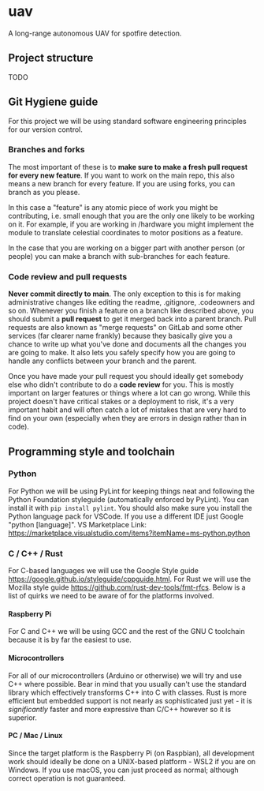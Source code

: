 # uav

A long-range autonomous UAV for spotfire detection.

## Project structure

TODO


## Git Hygiene guide

For this project we will be using standard software engineering principles for our version control.

### Branches and forks

The most important of these is to **make sure to make a fresh pull request for every new feature**. If you want to work on the main repo, this also means a new branch for every feature. If you are using forks, you can branch as you please.

In this case a "feature" is any atomic piece of work you might be contributing, i.e. small enough that you are the only one likely to be working on it. For example, if you are working in /hardware you might implement the module to translate celestial coordinates to motor positions as a feature.

In the case that you are working on a bigger part with another person (or people) you can make a branch with sub-branches for each feature.

### Code review and pull requests

**Never commit directly to main**. The only exception to this is for making administrative changes like editing the readme, .gitignore, .codeowners and so on.
Whenever you finish a feature on a branch like described above, you should submit a **pull request** to get it merged back into a parent branch. Pull requests are also known as "merge requests" on GitLab and some other services (far clearer name frankly) because they basically give you a chance to write up what you've done and documents all the changes you are going to make. It also lets you safely specify how you are going to handle any conflicts between your branch and the parent.

Once you have made your pull request you should ideally get somebody else who didn't contribute to do a **code review** for you. This is mostly important on larger features or things where a lot can go wrong. While this project doesn't have critical stakes or a deployment to risk, it's a very important habit and will often catch a lot of mistakes that are very hard to find on your own (especially when they are errors in design rather than in code).

## Programming style and toolchain

### Python

For Python we will be using PyLint for keeping things neat and following the Python Foundation styleguide (automatically enforced by PyLint). You can install it with ``pip install pylint``. You should also make sure you install the Python language pack for VSCode. If you use a different IDE just Google "python [language]".
VS Marketplace Link: <https://marketplace.visualstudio.com/items?itemName=ms-python.python>

### C / C++ / Rust

For C-based languages we will use the Google Style guide <https://google.github.io/styleguide/cppguide.html>. For Rust we will use the Mozilla style guide <https://github.com/rust-dev-tools/fmt-rfcs>. Below is a list of quirks we need to be aware of for the platforms involved.

#### Raspberry Pi

For C and C++ we will be using GCC and the rest of the GNU C toolchain because it is by far the easiest to use.

#### Microcontrollers

For all of our microcontrollers (Arduino or otherwise) we will try and use C++ where possible. Bear in mind that you usually can't use the standard library which effectively transforms C++ into C with classes. Rust is more efficient but embedded support is not nearly as sophisticated just yet - it is *significantly* faster and more expressive than C/C++ however so it is superior.

#### PC / Mac / Linux

Since the target platform is the Raspberry Pi (on Raspbian), all development work should ideally be done on a UNIX-based platform - WSL2 if you are on Windows. If you use macOS, you can just proceed as normal; although correct operation is not guaranteed.
